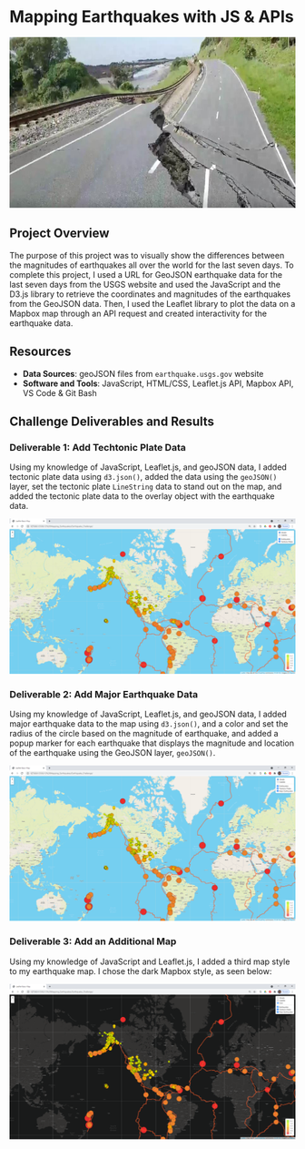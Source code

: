 # Mapping Earthquakes with JS & APIs

<img src="Earthquake_Challenge/static/images/earthquake-header.jpg" width="1000" height="300">

## Project Overview
The purpose of this project was to visually show the differences between the magnitudes of earthquakes all over the world for the last seven days. To complete this project, I used a URL for GeoJSON earthquake data for the last seven days from the USGS website and used the JavaScript and the D3.js library to retrieve the coordinates and magnitudes of the earthquakes from the GeoJSON data. Then, I used the Leaflet library to plot the data on a Mapbox map through an API request and created interactivity for the earthquake data.

## Resources
- **Data Sources**: geoJSON files from `earthquake.usgs.gov` website 
- **Software and Tools**: JavaScript, HTML/CSS, Leaflet.js API, Mapbox API, VS Code & Git Bash

## Challenge Deliverables and Results

### Deliverable 1: Add Techtonic Plate Data
Using my knowledge of JavaScript, Leaflet.js, and geoJSON data, I added tectonic plate data using `d3.json()`, added the data using the `geoJSON()` layer, set the tectonic plate `LineString` data to stand out on the map, and added the tectonic plate data to the overlay object with the earthquake data.

<img src="Earthquake_Challenge/static/images/Delv 1.png">

### Deliverable 2: Add Major Earthquake Data
Using my knowledge of JavaScript, Leaflet.js, and geoJSON data, I added major earthquake data to the map using `d3.json()`, and a color and set the radius of the circle based on the magnitude of earthquake, and added a popup marker for each earthquake that displays the magnitude and location of the earthquake using the GeoJSON layer, `geoJSON()`.

<img src="Earthquake_Challenge/static/images/Delv 2.png">

### Deliverable 3: Add an Additional Map
Using my knowledge of JavaScript and Leaflet.js, I added a third map style to my earthquake map. I chose the dark Mapbox style, as seen below:

<img src="Earthquake_Challenge/static/images/Delv 3.png">
